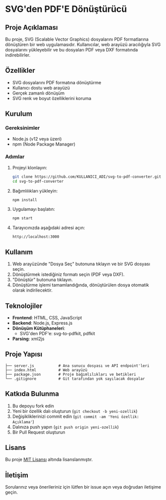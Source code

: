 # SVG'den PDF'E Dönüştürücü

## Proje Açıklaması

Bu proje, SVG (Scalable Vector Graphics) dosyalarını PDF formatlarına dönüştüren bir web uygulamasıdır. Kullanıcılar, web arayüzü aracılığıyla SVG dosyalarını yükleyebilir ve bu dosyaları PDF veya DXF formatında indirebilirler.

## Özellikler

- SVG dosyalarını PDF formatına dönüştürme
- Kullanıcı dostu web arayüzü
- Gerçek zamanlı dönüşüm
- SVG renk ve boyut özelliklerini koruma

## Kurulum

### Gereksinimler

- Node.js (v12 veya üzeri)
- npm (Node Package Manager)

### Adımlar

1. Projeyi klonlayın:
   ```bash
   git clone https://github.com/KULLANICI_ADI/svg-to-pdf-converter.git
   cd svg-to-pdf-converter
   ```

2. Bağımlılıkları yükleyin:
   ```bash
   npm install
   ```

3. Uygulamayı başlatın:
   ```bash
   npm start
   ```

4. Tarayıcınızda aşağıdaki adresi açın:
   ```
   http://localhost:3000
   ```

## Kullanım

1. Web arayüzünde "Dosya Seç" butonuna tıklayın ve bir SVG dosyası seçin.
2. Dönüştürmek istediğiniz formatı seçin (PDF veya DXF).
3. "Dönüştür" butonuna tıklayın.
4. Dönüştürme işlemi tamamlandığında, dönüştürülen dosya otomatik olarak indirilecektir.

## Teknolojiler

- **Frontend**: HTML, CSS, JavaScript
- **Backend**: Node.js, Express.js
- **Dönüşüm Kütüphaneleri**: 
  - SVG'den PDF'e: svg-to-pdfkit, pdfkit
- **Parsing**: xml2js

## Proje Yapısı

```
├── server.js           # Ana sunucu dosyası ve API endpoint'leri
├── index.html          # Web arayüzü
├── package.json        # Proje bağımlılıkları ve betikleri
└── .gitignore          # Git tarafından yok sayılacak dosyalar
```

## Katkıda Bulunma

1. Bu depoyu fork edin
2. Yeni bir özellik dalı oluşturun (`git checkout -b yeni-ozellik`)
3. Değişikliklerinizi commit edin (`git commit -am 'Yeni özellik: Açıklama'`)
4. Dalınıza push yapın (`git push origin yeni-ozellik`)
5. Bir Pull Request oluşturun

## Lisans

Bu proje [MIT Lisansı](LICENSE) altında lisanslanmıştır.

## İletişim

Sorularınız veya önerileriniz için lütfen bir issue açın veya doğrudan iletişime geçin.
